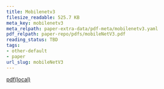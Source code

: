 ```yaml
---
title: Mobilenetv3
filesize_readable: 525.7 KB
meta_key: mobilenetv3
meta_relpath: paper-extra-data/pdf-meta/mobilenetv3.yaml
pdf_relpath: paper-repo/pdfs/mobileNetV3.pdf
reading_status: TBD
tags:
- other-default
- paper
url_slug: mobileNetV3
---
```


[pdf(local)](../../paper-repo/pdfs/mobileNetV3.pdf)
